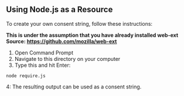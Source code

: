 ## Using Node.js as a Resource

To create your own consent string, follow these instructions:

**This is under the assumption that you have already installed web-ext**</br>
**Source: https://github.com/mozilla/web-ext**

  1. Open Command Prompt
  2. Navigate to this directory on your computer
  3. Type this and hit Enter:
  ```
  node require.js
  ```
  4: The resulting output can be used as a consent string.
